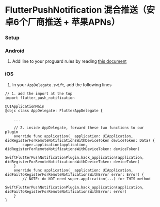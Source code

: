 # FlutterPushNotification 混合推送（安卓6个厂商推送 + 苹果APNs）

### Setup

### Android

1. Add line to your proguard rules by reading [this document](https://github.com/taoweiji/MixPush#%E6%B7%B7%E6%B7%86%E9%85%8D%E7%BD%AE)

### iOS

1. In your `AppDelegate.swift`, add the following lines

```
// 1. add the import at the top
import flutter_push_notification

@UIApplicationMain
@objc class AppDelegate: FlutterAppDelegate {
  
    ...
    
    // 2. inside AppDelegate, forward these two functions to our plugin
    override func application(_ application: UIApplication, didRegisterForRemoteNotificationsWithDeviceToken deviceToken: Data) {
        super.application(application, didRegisterForRemoteNotificationsWithDeviceToken: deviceToken)
        SwiftFlutterPushNotificationPlugin.hack_application(application, didRegisterForRemoteNotificationsWithDeviceToken: deviceToken)
    }
    override func application(_ application: UIApplication, didFailToRegisterForRemoteNotificationsWithError error: Error) {
        // NOTE: do NOT need super.application(...) for THIS method
        SwiftFlutterPushNotificationPlugin.hack_application(application, didFailToRegisterForRemoteNotificationsWithError: error)
    }
}

```

